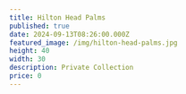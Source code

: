 ```yaml
---
title: Hilton Head Palms
published: true
date: 2024-09-13T08:26:00.000Z
featured_image: /img/hilton-head-palms.jpg
height: 40
width: 30
description: Private Collection
price: 0
---
```

